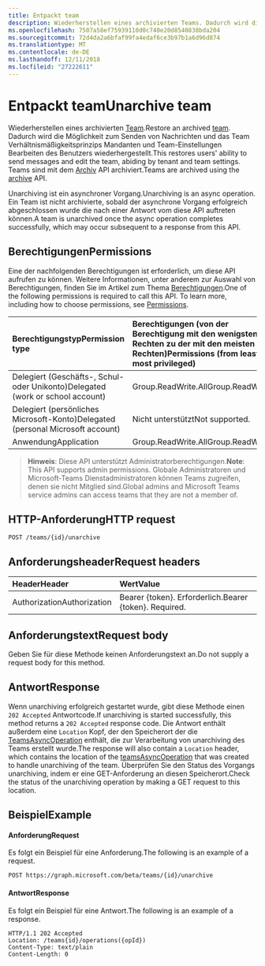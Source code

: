 ```yaml
---
title: Entpackt team
description: Wiederherstellen eines archivierten Teams. Dadurch wird die Möglichkeit zum Senden von Nachrichten und das Team Verhältnismäßigkeitsprinzips Mandanten und Team-Einstellungen Bearbeiten des Benutzers wiederhergestellt. Teams sind mithilfe des Archivs API archiviert.
ms.openlocfilehash: 7507a58ef75939110d0c740e20d8540838bda204
ms.sourcegitcommit: 72d4da2a6bfaf99fa4edaf6ce3b97b1a6d96d874
ms.translationtype: MT
ms.contentlocale: de-DE
ms.lasthandoff: 12/11/2018
ms.locfileid: "27222611"
---
```

# <a name="unarchive-team"></a><span data-ttu-id="0b9bd-105">Entpackt team</span><span class="sxs-lookup"><span data-stu-id="0b9bd-105">Unarchive team</span></span>



<span data-ttu-id="0b9bd-106">Wiederherstellen eines archivierten [Team](../resources/team.md).</span><span class="sxs-lookup"><span data-stu-id="0b9bd-106">Restore an archived [team](../resources/team.md).</span></span> <span data-ttu-id="0b9bd-107">Dadurch wird die Möglichkeit zum Senden von Nachrichten und das Team Verhältnismäßigkeitsprinzips Mandanten und Team-Einstellungen Bearbeiten des Benutzers wiederhergestellt.</span><span class="sxs-lookup"><span data-stu-id="0b9bd-107">This restores users' ability to send messages and edit the team, abiding by tenant and team settings.</span></span> <span data-ttu-id="0b9bd-108">Teams sind mit dem [Archiv](team-archive.md) API archiviert.</span><span class="sxs-lookup"><span data-stu-id="0b9bd-108">Teams are archived using the [archive](team-archive.md) API.</span></span>

<span data-ttu-id="0b9bd-109">Unarchiving ist ein asynchroner Vorgang.</span><span class="sxs-lookup"><span data-stu-id="0b9bd-109">Unarchiving is an async operation.</span></span> <span data-ttu-id="0b9bd-110">Ein Team ist nicht archivierte, sobald der asynchrone Vorgang erfolgreich abgeschlossen wurde die nach einer Antwort vom diese API auftreten können.</span><span class="sxs-lookup"><span data-stu-id="0b9bd-110">A team is unarchived once the async operation completes successfully, which may occur subsequent to a response from this API.</span></span>

## <a name="permissions"></a><span data-ttu-id="0b9bd-111">Berechtigungen</span><span class="sxs-lookup"><span data-stu-id="0b9bd-111">Permissions</span></span>
<span data-ttu-id="0b9bd-p104">Eine der nachfolgenden Berechtigungen ist erforderlich, um diese API aufrufen zu können. Weitere Informationen, unter anderem zur Auswahl von Berechtigungen, finden Sie im Artikel zum Thema [Berechtigungen](/graph/permissions-reference).</span><span class="sxs-lookup"><span data-stu-id="0b9bd-p104">One of the following permissions is required to call this API. To learn more, including how to choose permissions, see [Permissions](/graph/permissions-reference).</span></span>

|<span data-ttu-id="0b9bd-114">Berechtigungstyp</span><span class="sxs-lookup"><span data-stu-id="0b9bd-114">Permission type</span></span>      | <span data-ttu-id="0b9bd-115">Berechtigungen (von der Berechtigung mit den wenigsten Rechten zu der mit den meisten Rechten)</span><span class="sxs-lookup"><span data-stu-id="0b9bd-115">Permissions (from least to most privileged)</span></span>              |
|:--------------------|:---------------------------------------------------------|
|<span data-ttu-id="0b9bd-116">Delegiert (Geschäfts-, Schul- oder Unikonto)</span><span class="sxs-lookup"><span data-stu-id="0b9bd-116">Delegated (work or school account)</span></span> | <span data-ttu-id="0b9bd-117">Group.ReadWrite.All</span><span class="sxs-lookup"><span data-stu-id="0b9bd-117">Group.ReadWrite.All</span></span>    |
|<span data-ttu-id="0b9bd-118">Delegiert (persönliches Microsoft-Konto)</span><span class="sxs-lookup"><span data-stu-id="0b9bd-118">Delegated (personal Microsoft account)</span></span> | <span data-ttu-id="0b9bd-119">Nicht unterstützt</span><span class="sxs-lookup"><span data-stu-id="0b9bd-119">Not supported.</span></span>    |
|<span data-ttu-id="0b9bd-120">Anwendung</span><span class="sxs-lookup"><span data-stu-id="0b9bd-120">Application</span></span> | <span data-ttu-id="0b9bd-121">Group.ReadWrite.All</span><span class="sxs-lookup"><span data-stu-id="0b9bd-121">Group.ReadWrite.All</span></span>    |

> <span data-ttu-id="0b9bd-122">**Hinweis**: Diese API unterstützt Administratorberechtigungen.</span><span class="sxs-lookup"><span data-stu-id="0b9bd-122">**Note**: This API supports admin permissions.</span></span> <span data-ttu-id="0b9bd-123">Globale Administratoren und Microsoft-Teams Dienstadministratoren können Teams zugreifen, denen sie nicht Mitglied sind.</span><span class="sxs-lookup"><span data-stu-id="0b9bd-123">Global admins and Microsoft Teams service admins can access teams that they are not a member of.</span></span>

## <a name="http-request"></a><span data-ttu-id="0b9bd-124">HTTP-Anforderung</span><span class="sxs-lookup"><span data-stu-id="0b9bd-124">HTTP request</span></span>
<!-- { "blockType": "ignored" } -->
```http
POST /teams/{id}/unarchive
```

## <a name="request-headers"></a><span data-ttu-id="0b9bd-125">Anforderungsheader</span><span class="sxs-lookup"><span data-stu-id="0b9bd-125">Request headers</span></span>
| <span data-ttu-id="0b9bd-126">Header</span><span class="sxs-lookup"><span data-stu-id="0b9bd-126">Header</span></span>       | <span data-ttu-id="0b9bd-127">Wert</span><span class="sxs-lookup"><span data-stu-id="0b9bd-127">Value</span></span> |
|:---------------|:--------|
| <span data-ttu-id="0b9bd-128">Authorization</span><span class="sxs-lookup"><span data-stu-id="0b9bd-128">Authorization</span></span>  | <span data-ttu-id="0b9bd-p106">Bearer {token}. Erforderlich.</span><span class="sxs-lookup"><span data-stu-id="0b9bd-p106">Bearer {token}. Required.</span></span>  |

## <a name="request-body"></a><span data-ttu-id="0b9bd-131">Anforderungstext</span><span class="sxs-lookup"><span data-stu-id="0b9bd-131">Request body</span></span>
<span data-ttu-id="0b9bd-132">Geben Sie für diese Methode keinen Anforderungstext an.</span><span class="sxs-lookup"><span data-stu-id="0b9bd-132">Do not supply a request body for this method.</span></span>

## <a name="response"></a><span data-ttu-id="0b9bd-133">Antwort</span><span class="sxs-lookup"><span data-stu-id="0b9bd-133">Response</span></span>

<span data-ttu-id="0b9bd-134">Wenn unarchiving erfolgreich gestartet wurde, gibt diese Methode einen `202 Accepted` Antwortcode.</span><span class="sxs-lookup"><span data-stu-id="0b9bd-134">If unarchiving is started successfully, this method returns a `202 Accepted` response code.</span></span> <span data-ttu-id="0b9bd-135">Die Antwort enthält außerdem eine `Location` Kopf, der den Speicherort der die [TeamsAsyncOperation](../resources/teamsasyncoperation.md) enthält, die zur Verarbeitung von unarchiving des Teams erstellt wurde.</span><span class="sxs-lookup"><span data-stu-id="0b9bd-135">The response will also contain a `Location` header, which contains the location of the [teamsAsyncOperation](../resources/teamsasyncoperation.md) that was created to handle unarchiving of the team.</span></span> <span data-ttu-id="0b9bd-136">Überprüfen Sie den Status des Vorgangs unarchiving, indem er eine GET-Anforderung an diesen Speicherort.</span><span class="sxs-lookup"><span data-stu-id="0b9bd-136">Check the status of the unarchiving operation by making a GET request to this location.</span></span>

## <a name="example"></a><span data-ttu-id="0b9bd-137">Beispiel</span><span class="sxs-lookup"><span data-stu-id="0b9bd-137">Example</span></span>
#### <a name="request"></a><span data-ttu-id="0b9bd-138">Anforderung</span><span class="sxs-lookup"><span data-stu-id="0b9bd-138">Request</span></span>
<span data-ttu-id="0b9bd-139">Es folgt ein Beispiel für eine Anforderung.</span><span class="sxs-lookup"><span data-stu-id="0b9bd-139">The following is an example of a request.</span></span>
<!-- {
  "blockType": "ignored",
  "name": "unarchive_team"
}-->
```http
POST https://graph.microsoft.com/beta/teams/{id}/unarchive
```

#### <a name="response"></a><span data-ttu-id="0b9bd-140">Antwort</span><span class="sxs-lookup"><span data-stu-id="0b9bd-140">Response</span></span>
<span data-ttu-id="0b9bd-141">Es folgt ein Beispiel für eine Antwort.</span><span class="sxs-lookup"><span data-stu-id="0b9bd-141">The following is an example of a response.</span></span>
```http
HTTP/1.1 202 Accepted
Location: /teams{id}/operations({opId})
Content-Type: text/plain
Content-Length: 0
```

<!-- uuid: 9a9bb83f-6f35-4426-bb04-73ca43ad6cc8
2015-10-25 14:57:30 UTC -->
<!-- {
  "type": "#page.annotation",
  "description": "Unarchive team",
  "keywords": "",
  "section": "documentation",
  "tocPath": ""
}-->
